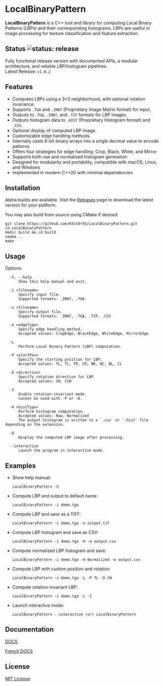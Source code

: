 # LocalBinaryPattern

**LocalBinaryPattern** is a C++ tool and library for computing Local Binary Patterns (LBPs) and their corresponding histograms. LBPs are useful in image processing for texture classification and feature extraction.

## Status ![status: release](https://img.shields.io/badge/status-release-blue)

Fully functional release version with documented APIs, a modular architecture, and reliable LBP/histogram pipelines.  
Latest Release: `v1.0.2`

## Features

- Computes LBPs using a 3×3 neighborhood, with optional rotation invariance.
- Supports `.TGA` and `.IMAT` (Proprietary Image Matrix format) for input.
- Outputs to `.TGA`, `.IMAT`, and `.TIF` formats for LBP images.
- Outputs histogram data to `.HIST` (Proprietary Histogram format) and `.CSV`.
- Optional display of computed LBP image.
- Customizable edge handling methods.
- Internally casts 8-bit binary arrays into a single decimal value to encode patterns
- Offers four strategies for edge handling: Crop, Black, White, and Mirror
- Supports both raw and normalized histogram generation
- Designed for modularity and portability, compatible with macOS, Linux, and Windows
- Implemented in modern C++20 with minimal dependencies

## Installation

Alpha builds are available. Visit the [Releases](https://github.com/H3ct0r55/LocalBinaryPattern/releases/) page to download the latest version for your platform.

You may also build from source using CMake if desired:
```
git clone https://github.com/H3ct0r55/LocalBinaryPattern.git
cd LocalBinaryPattern
mkdir build && cd build
cmake ..
make
```

## Usage

Options:
```
  -h, --help
      Show this help manual and exit.
```
```
  -i <filename>
      Specify input file.
      Supported formats: .IMAT, .TGA
```
```
  -o <filename>
      Specify output file.
      Supported formats: .IMAT, .TGA, .TIF, .CSV
```
```
  -e <edgeType>
      Specify edge handling method.
      Accepted values: CropEdge, BlackEdge, WhiteEdge, MirrorEdge
```
```
  -L
      Perform Local Binary Pattern (LBP) computation.
```
```
  -P <startPos>
      Specify the starting position for LBP.
      Accepted values: TL, TC, TR, CR, BR, BC, BL, CL
```
```
  -D <direction>
      Specify rotation direction for LBP.
      Accepted values: CW, CCW
```
```
  -I
      Enable rotation-invariant mode.
      Cannot be used with -P or -D.
```
```
  -H <histType>
      Perform histogram computation.
      Accepted values: Raw, Normalized
      The output histogram is written to a `.csv` or `.hist` file depending on the extension.
```
```
  -D
      Display the computed LBP image after processing.
```
```
  --interactive
      Launch the program in interactive mode.
```

## Examples

- Show help manual:
  ```
  LocalBinaryPattern -h
  ```

- Compute LBP and output to default name:
  ```
  LocalBinaryPattern -i demo.tga
  ```

- Compute LBP and save as a TIFF:
  ```
  LocalBinaryPattern -i demo.tga -o output.tif
  ```

- Compute LBP histogram and save as CSV:
  ```
  LocalBinaryPattern -i demo.tga -H -o output.csv
  ```

- Compute normalized LBP histogram and save:
  ```
  LocalBinaryPattern -i demo.tga -H Normalized -o output.csv
  ```

- Compute LBP with custom position and rotation:
  ```
  LocalBinaryPattern -i demo.tga -L -P TL -D CW
  ```

- Compute rotation-invariant LBP:
  ```
  LocalBinaryPattern -i demo.tga -L -I
  ```

- Launch interactive mode:
  ```
  LocalBinaryPattern --interactive (or) LocalBinaryPattern
  ```

## Documentation

[DOCS](https://github.com/H3ct0r55/LocalBinaryPattern/blob/main/DOCS/DOCS.pdf)


[French DOCS](https://github.com/H3ct0r55/LocalBinaryPattern/blob/main/DOCS/DOCS.FR.pdf)


## License

[MIT License](LICENSE)
